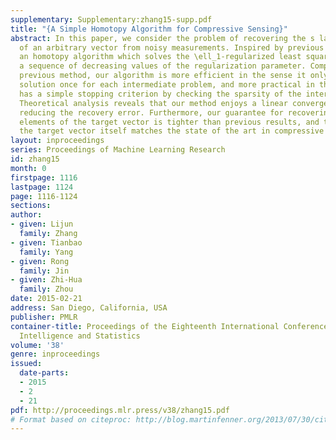 ```yaml
---
supplementary: Supplementary:zhang15-supp.pdf
title: "{A Simple Homotopy Algorithm for Compressive Sensing}"
abstract: In this paper, we consider the problem of recovering the s largest elements
  of an arbitrary vector from noisy measurements. Inspired by previous work, we develop
  an homotopy algorithm which solves the \ell_1-regularized least square problem for
  a sequence of decreasing values of the regularization parameter. Compared to the
  previous method, our algorithm is more efficient in the sense it only updates the
  solution once for each intermediate problem, and more practical in the sense it
  has a simple stopping criterion by checking the sparsity of the intermediate solution.
  Theoretical analysis reveals that our method enjoys a linear convergence rate in
  reducing the recovery error. Furthermore, our guarantee for recovering the top s
  elements of the target vector is tighter than previous results, and that for recovering
  the target vector itself matches the state of the art in compressive sensing.
layout: inproceedings
series: Proceedings of Machine Learning Research
id: zhang15
month: 0
firstpage: 1116
lastpage: 1124
page: 1116-1124
sections: 
author:
- given: Lijun
  family: Zhang
- given: Tianbao
  family: Yang
- given: Rong
  family: Jin
- given: Zhi-Hua
  family: Zhou
date: 2015-02-21
address: San Diego, California, USA
publisher: PMLR
container-title: Proceedings of the Eighteenth International Conference on Artificial
  Intelligence and Statistics
volume: '38'
genre: inproceedings
issued:
  date-parts:
  - 2015
  - 2
  - 21
pdf: http://proceedings.mlr.press/v38/zhang15.pdf
# Format based on citeproc: http://blog.martinfenner.org/2013/07/30/citeproc-yaml-for-bibliographies/
---
```

